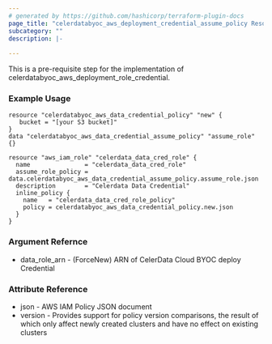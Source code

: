 ```yaml
---
# generated by https://github.com/hashicorp/terraform-plugin-docs
page_title: "celerdatabyoc_aws_deployment_credential_assume_policy Resource - terraform-provider-celerdatabyoc"
subcategory: ""
description: |-
  
---
```


This is a pre-requisite step for the implementation of celerdatabyoc_aws_deployment_role_credential.

### Example Usage

```example
resource "celerdatabyoc_aws_data_credential_policy" "new" {
   bucket = "[your S3 bucket]"
}
data "celerdatabyoc_aws_data_credential_assume_policy" "assume_role" {}

resource "aws_iam_role" "celerdata_data_cred_role" {
  name               = "celerdata_data_cred_role"
  assume_role_policy = data.celerdatabyoc_aws_data_credential_assume_policy.assume_role.json
  description        = "Celerdata Data Credential"
  inline_policy {
    name   = "celerdata_data_cred_role_policy"
    policy = celerdatabyoc_aws_data_credential_policy.new.json
  }
}
```

### Argument Refernce
- data_role_arn - (ForceNew) ARN of  CelerData Cloud BYOC deploy Credential

### Attribute Reference
- json - AWS IAM Policy JSON document
- version - Provides support for policy version comparisons, the result of which only affect newly created clusters and have no effect on existing clusters